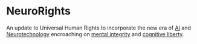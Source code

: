 # NeuroRights
An update to Universal Human Rights to incorporate the new era of [AI](https://en.wikipedia.org/wiki/Artificial_intelligence) and [Neurotechnology](https://en.wikipedia.org/wiki/Neurotechnology) encroaching on [mental integrity](https://en.wikipedia.org/wiki/Bodily_integrity) and [cognitive liberty](https://en.wikipedia.org/wiki/Cognitive_liberty).
